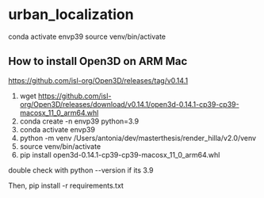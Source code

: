 # urban_localization

conda activate envp39
source venv/bin/activate


## How to install Open3D on ARM Mac

https://github.com/isl-org/Open3D/releases/tag/v0.14.1

1. wget https://github.com/isl-org/Open3D/releases/download/v0.14.1/open3d-0.14.1-cp39-cp39-macosx_11_0_arm64.whl
2. conda create -n envp39 python=3.9
3. conda activate envp39
4. python -m venv /Users/antonia/dev/masterthesis/render_hilla/v2.0/venv
5. source venv/bin/activate
6. pip install open3d-0.14.1-cp39-cp39-macosx_11_0_arm64.whl

double check with python --version if its 3.9

Then, pip install -r requirements.txt